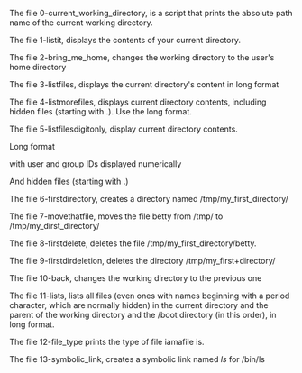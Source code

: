 The file 0-current_working_directory, is a script that prints the absolute path name of the current working directory.



The file 1-listit, displays the contents of your current directory.



The file 2-bring_me_home, changes the working directory to the user's home directory


The file 3-listfiles, displays the current directory's content in long format


The file 4-listmorefiles, displays current directory contents, including hidden files (starting with .). Use the long format.


The file 5-listfilesdigitonly, display current directory contents.

Long format

with user and group IDs displayed numerically

And hidden files (starting with .)


The file 6-firstdirectory, creates a directory named /tmp/my_first_directory/


The file 7-movethatfile, moves the file betty from /tmp/ to /tmp/my_dirst_directory/

The file 8-firstdelete, deletes the file /tmp/my_first_directory/betty.

The file 9-firstdirdeletion, deletes the directory /tmp/my_first+directory/


The file 10-back, changes the working directory to the previous one


The file 11-lists, lists all files (even ones with names beginning with a period character, which are normally hidden) in the current directory and the parent of the working directory and the /boot directory (in this order), in long format.


The file 12-file_type prints the type of file iamafile is.


The file 13-symbolic_link, creates a symbolic link named _ls_ for /bin/ls

